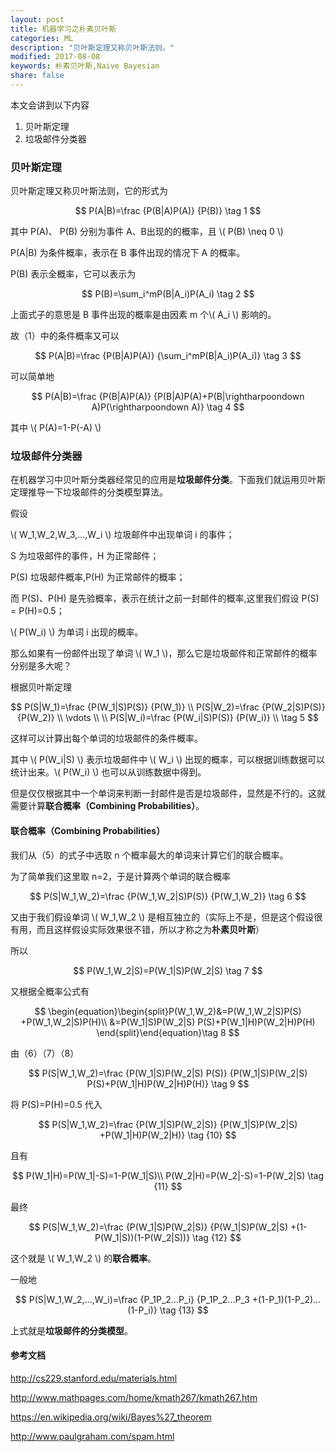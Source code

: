 ```yaml
---
layout: post
title: 机器学习之朴素贝叶斯
categories: ML
description: "贝叶斯定理又称贝叶斯法则。"
modified: 2017-08-08
keywords: 朴素贝叶斯,Naive Bayesian
share: false
---
```


本文会讲到以下内容

1. 贝叶斯定理
2. 垃圾邮件分类器

### 贝叶斯定理

贝叶斯定理又称贝叶斯法则，它的形式为

$$
P(A|B)=\frac {P(B|A)P(A)} {P(B)} \tag 1
$$

其中 P(A)、 P(B) 分别为事件 A、B出现的的概率，且 \\( P(B) \neq 0 \\)

P(A|B) 为条件概率，表示在 B 事件出现的情况下 A 的概率。

P(B) 表示全概率，它可以表示为

$$
P(B)=\sum_i^mP(B|A_i)P(A_i) \tag 2
$$

上面式子的意思是 B 事件出现的概率是由因素 m 个\\( A_i \\) 影响的。

故（1）中的条件概率又可以

$$
P(A|B)=\frac {P(B|A)P(A)} {\sum_i^mP(B|A_i)P(A_i)} \tag 3
$$

可以简单地

$$
P(A|B)=\frac {P(B|A)P(A)} {P(B|A)P(A)+P(B|\rightharpoondown A)P(\rightharpoondown A)} \tag 4
$$

其中 \\( P(A)=1-P(-A) \\)


### 垃圾邮件分类器

在机器学习中贝叶斯分类器经常见的应用是**垃圾邮件分类**。下面我们就运用贝叶斯定理推导一下垃圾邮件的分类模型算法。

假设

\\( W_1,W_2,W_3,…,W_i \\) 垃圾邮件中出现单词 i 的事件；

S 为垃圾邮件的事件，H 为正常邮件；

P(S) 垃圾邮件概率,P(H) 为正常邮件的概率；

而 P(S)、P(H) 是先验概率，表示在统计之前一封邮件的概率,这里我们假设 P(S) = P(H)=0.5；

\\( P(W_i) \\) 为单词 i 出现的概率。

那么如果有一份邮件出现了单词 \\( W_1 \\)，那么它是垃圾邮件和正常邮件的概率分别是多大呢？

根据贝叶斯定理

$$
P(S|W_1)=\frac {P(W_1|S)P(S)} {P(W_1)} \\
P(S|W_2)=\frac {P(W_2|S)P(S)} {P(W_2)} \\
\vdots \\
\\
P(S|W_i)=\frac {P(W_i|S)P(S)} {P(W_i)} \\ \tag 5
$$

这样可以计算出每个单词的垃圾邮件的条件概率。

其中 \\( P(W_i|S) \\) 表示垃圾邮件中 \\( W_i \\) 出现的概率，可以根据训练数据可以统计出来。\\( P(W_i) \\) 也可以从训练数据中得到。

但是仅仅根据其中一个单词来判断一封邮件是否是垃圾邮件，显然是不行的。这就需要计算**联合概率（Combining Probabilities）**。

#### 联合概率（Combining Probabilities）

我们从（5）的式子中选取 n 个概率最大的单词来计算它们的联合概率。

为了简单我们这里取 n=2，于是计算两个单词的联合概率

$$
P(S|W_1,W_2)=\frac {P(W_1,W_2|S)P(S)} {P(W_1,W_2)} \tag 6
$$

又由于我们假设单词 \\( W_1,W_2 \\) 是相互独立的（实际上不是，但是这个假设很有用，而且这样假设实际效果很不错，所以才称之为**朴素贝叶斯**）

所以

$$
P(W_1,W_2|S)=P(W_1|S)P(W_2|S) \tag 7
$$

又根据全概率公式有

$$
\begin{equation}\begin{split}P(W_1,W_2)&=P(W_1,W_2|S)P(S) +P(W_1,W_2|S)P(H)\\
&=P(W_1|S)P(W_2|S) P(S)+P(W_1|H)P(W_2|H)P(H) \end{split}\end{equation}\tag 8
$$

由（6）（7）（8）

$$
P(S|W_1,W_2)=\frac {P(W_1|S)P(W_2|S) P(S)} {P(W_1|S)P(W_2|S) P(S)+P(W_1|H)P(W_2|H)P(H)} \tag 9
$$

将 P(S)=P(H)=0.5 代入

$$
P(S|W_1,W_2)=\frac {P(W_1|S)P(W_2|S)} {P(W_1|S)P(W_2|S) +P(W_1|H)P(W_2|H)} \tag {10}
$$

且有

$$
P(W_1|H)=P(W_1|-S)=1-P(W_1|S)\\
P(W_2|H)=P(W_2|-S)=1-P(W_2|S) \tag {11}
$$

最终

$$
P(S|W_1,W_2)=\frac {P(W_1|S)P(W_2|S)} {P(W_1|S)P(W_2|S) +(1-P(W_1|S))(1-P(W_2|S))} \tag {12}
$$

这个就是 \\( W_1,W_2 \\) 的**联合概率**。

一般地

$$
P(S|W_1,W_2,...,W_i)=\frac {P_1P_2...P_i} {P_1P_2...P_3 +(1-P_1)(1-P_2)...(1-P_i)} \tag {13}
$$

上式就是**垃圾邮件的分类模型**。




#### 参考文档

http://cs229.stanford.edu/materials.html

http://www.mathpages.com/home/kmath267/kmath267.htm

https://en.wikipedia.org/wiki/Bayes%27_theorem

http://www.paulgraham.com/spam.html

